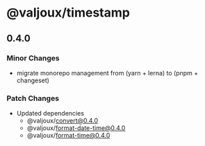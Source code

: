 # @valjoux/timestamp

## 0.4.0

### Minor Changes

- migrate monorepo management from (yarn + lerna) to (pnpm + changeset)

### Patch Changes

- Updated dependencies
  - @valjoux/convert@0.4.0
  - @valjoux/format-date-time@0.4.0
  - @valjoux/format-time@0.4.0

